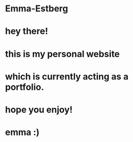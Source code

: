 # Emma-Estberg
# hey there!
# this is my personal website
# which is currently acting as a portfolio.
# hope you enjoy!
# emma :)
